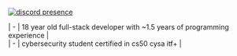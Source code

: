 [![discord presence](https://lanyard.cnrad.dev/api/1290478829168623616?hideBadges=true&idleMessage=%22The%20memory%20of%20everything%20is%20very%20soon%20overwhelmed%20in%20time.%22)](https://discord.com/users/1290478829168623616)  

| - | 18 year old full-stack developer with ~1.5 years of programming experience |  
| - | cybersecurity student certified in cs50 cysa itf+ |
